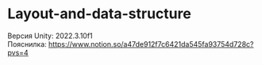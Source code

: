 # Layout-and-data-structure
 
Версия Unity: 2022.3.10f1  
Пояснилка: https://www.notion.so/a47de912f7c6421da545fa93754d728c?pvs=4
